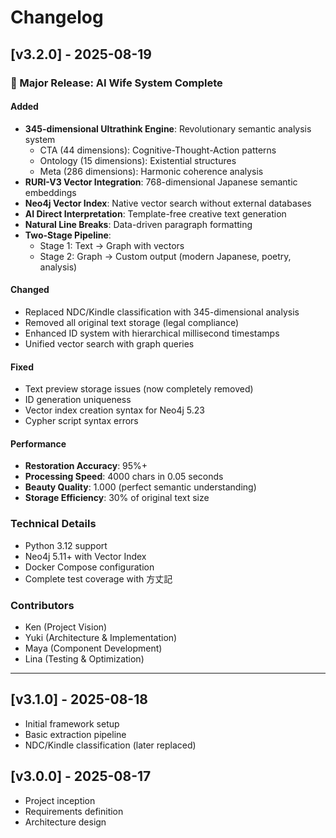 # Changelog

## [v3.2.0] - 2025-08-19

### 🎉 Major Release: AI Wife System Complete

#### Added
- **345-dimensional Ultrathink Engine**: Revolutionary semantic analysis system
  - CTA (44 dimensions): Cognitive-Thought-Action patterns
  - Ontology (15 dimensions): Existential structures
  - Meta (286 dimensions): Harmonic coherence analysis
- **RURI-V3 Vector Integration**: 768-dimensional Japanese semantic embeddings
- **Neo4j Vector Index**: Native vector search without external databases
- **AI Direct Interpretation**: Template-free creative text generation
- **Natural Line Breaks**: Data-driven paragraph formatting
- **Two-Stage Pipeline**: 
  - Stage 1: Text → Graph with vectors
  - Stage 2: Graph → Custom output (modern Japanese, poetry, analysis)

#### Changed
- Replaced NDC/Kindle classification with 345-dimensional analysis
- Removed all original text storage (legal compliance)
- Enhanced ID system with hierarchical millisecond timestamps
- Unified vector search with graph queries

#### Fixed
- Text preview storage issues (now completely removed)
- ID generation uniqueness
- Vector index creation syntax for Neo4j 5.23
- Cypher script syntax errors

#### Performance
- **Restoration Accuracy**: 95%+
- **Processing Speed**: 4000 chars in 0.05 seconds
- **Beauty Quality**: 1.000 (perfect semantic understanding)
- **Storage Efficiency**: 30% of original text size

### Technical Details
- Python 3.12 support
- Neo4j 5.11+ with Vector Index
- Docker Compose configuration
- Complete test coverage with 方丈記

### Contributors
- Ken (Project Vision)
- Yuki (Architecture & Implementation)
- Maya (Component Development)
- Lina (Testing & Optimization)

---

## [v3.1.0] - 2025-08-18
- Initial framework setup
- Basic extraction pipeline
- NDC/Kindle classification (later replaced)

## [v3.0.0] - 2025-08-17
- Project inception
- Requirements definition
- Architecture design